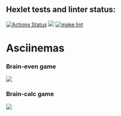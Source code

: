 ## Hexlet tests and linter status:
[![Actions Status](https://github.com/unInsomnia/backend-project-lvl1/workflows/hexlet-check/badge.svg)](https://github.com/unInsomnia/backend-project-lvl1/actions)
<a href="https://codeclimate.com/github/unInsomnia/backend-project-lvl1/maintainability"><img src="https://api.codeclimate.com/v1/badges/191820a66afdd965436a/maintainability" /></a>
[![make lint](https://github.com/unInsomnia/backend-project-lvl1/actions/workflows/makelint.yml/badge.svg)](https://github.com/unInsomnia/backend-project-lvl1/actions/workflows/makelint.yml)

# Asciinemas
### Brain-even game
<a href="https://asciinema.org/a/grNm5YmD43KuIzgQHYxUArp8m" target="_blank"><img src="https://asciinema.org/a/grNm5YmD43KuIzgQHYxUArp8m.svg" /></a>
### Brain-calc game
<a href="https://asciinema.org/a/UqyokxyUFINpODRAKmZCbtt44" target="_blank"><img src="https://asciinema.org/a/UqyokxyUFINpODRAKmZCbtt44.svg" /></a>
